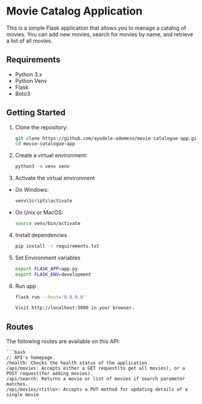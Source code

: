 # Movie Catalog Application

This is a simple Flask application that allows you to manage a catalog of movies. You can add new movies, search for movies by name, and retrieve a list of all movies.

## Requirements

- Python 3.x
- Python Venv
- Flask
- Boto3

## Getting Started

1. Clone the repository:

   ```bash
   git clone https://github.com/ayodele-ademeso/movie-catalogue-app.git
   cd movie-catalogue-app

2. Create a virtual environment:

    ```bash
    python3 -m venv venv

3. Activate the virtual environment

- On Windows:
    ```bash
    venv\Scripts\activate

- On Unix or MacOS:
    ```bash
    source venv/bin/activate

4. Install dependencies

    ```bash
    pip install -r requirements.txt

5. Set Environment variables

    ```bash
    export FLASK_APP=app.py
    export FLASK_ENV=development

6. Run app

    ```bash
    flask run --host='0.0.0.0'

    Visit http://localhost:5000 in your browser.

## Routes
The following routes are available on this API:

    ```bash
    /: API's homepage.
    /health: Checks the health status of the application
    /api/movies: Accepts either a GET request(to get all movies), or a POST request(for adding movies).
    /api/search: Returns a movie or list of movies if search parameter matches.
    /api/movies/<title>: Accepts a PUT method for updating details of a single movie

